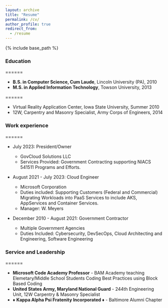 ```yaml
---
layout: archive
title: "Resume"
permalink: /cv/
author_profile: true
redirect_from:
  - /resume
---
```


{% include base_path %}

### Education
======
* **B.S. in Computer Science, Cum Laude**, Lincoln University (PA), 2010
* **M.S. in Applied Information Technology**, Towson University, 2013

======
* Virtual Reality Application Center, Iowa State University, Summer 2010
* 12W, Carpentry and Masonry Specialist, Army Corps of Engineers, 2014

### Work experience
======
* July 2023: President/Owner
  * GovCloud Solutions LLC
  * Services Provided: Government Contracting supporting NIACS 541511 Programs and Efforts. 

* August 2021 - July 2023: Cloud Engineer
  * Microsoft Corporation
  * Duties included: Supporting Customers (Federal and Commercial) Migrating Workloads into PaaS Services to include AKS, AppServices and Container Services.
  * Manager: W. Meyers

* December 2010 - August 2021: Government Contractor
  * Multiple Government Agencies
  * Duties Included: Cybersecurity, DevSecOps, Cloud Architecting and Engineering, Software Engineering

  
<!-- ### Skills
======
* DevSecOps in Defense and Airgapped Environments
* Kubernetes
  * Configuration of Managed Clusters
  * Ingress and Egress
  * Networking Interfaces
  * Security w/ KeyVaults
  * Application and API Deployment - API Gateway
* Cybersecurity and Risk Management Framework -->


### Service and Leadership
======
* **Microsoft Code Academy Professor** - BAM Academy teaching Elemetary/Middle School Students Coding Best Practices using Block Based Coding
* **United States Army, Maryland National Guard** - 244th Engineering Unit, 12W Carpentry & Masonry Specialist
* ♦️ **Kappa Alpha Psi Fratenity Incorporated ♦️** -  Baltimore Alumni Chapter 

<!-- Publications
======
  <ul>{% for post in site.publications %}
    {% include archive-single-cv.html %}
  {% endfor %}</ul> -->

  
<!-- ### Talks
======
  <ul>{% for post in site.talks %}
    {% include archive-single-talk-cv.html %}
  {% endfor %}</ul> -->
  
  

